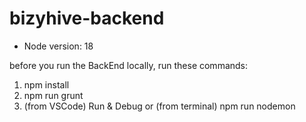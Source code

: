 # bizyhive-backend

- Node version: 18

before you run the BackEnd locally, run these commands:
1. npm install
2. npm run grunt
3. (from VSCode) Run & Debug or (from terminal) npm run nodemon
